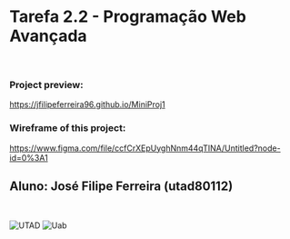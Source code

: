 # Tarefa 2.2 - Programação Web Avançada

&nbsp;

### Project preview:

https://jfilipeferreira96.github.io/MiniProj1

### Wireframe of this project:

https://www.figma.com/file/ccfCrXEpUyghNnm44qTINA/Untitled?node-id=0%3A1

## Aluno: José Filipe Ferreira (utad80112)

&nbsp;

![UTAD](https://www.agroportal.pt/wp-content/uploads/2019/11/UTAD.png)
![Uab](https://portal.uab.pt/wp-content/uploads/2017/10/IG_AssinaturaEletronica_sobre_fundo_branco.jpg)

#
